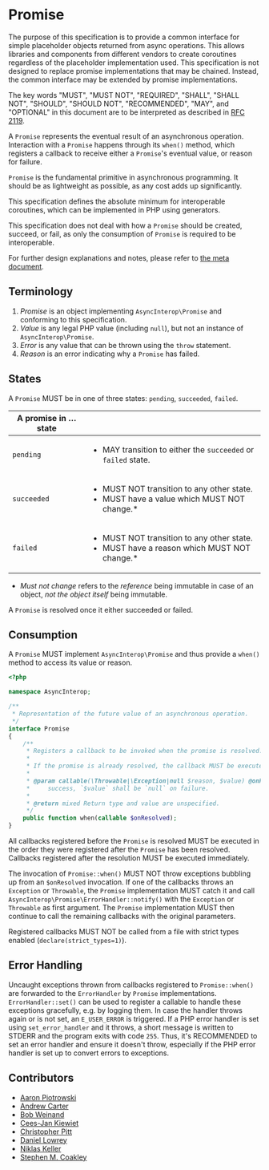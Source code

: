 # Promise

The purpose of this specification is to provide a common interface for simple placeholder objects returned from async operations. This allows libraries and components from different vendors to create coroutines regardless of the placeholder implementation used. This specification is not designed to replace promise implementations that may be chained. Instead, the common interface may be extended by promise implementations.

The key words "MUST", "MUST NOT", "REQUIRED", "SHALL", "SHALL NOT", "SHOULD",
"SHOULD NOT", "RECOMMENDED", "MAY", and "OPTIONAL" in this document are to be
interpreted as described in [RFC 2119][].

A `Promise` represents the eventual result of an asynchronous operation. Interaction with a `Promise` happens through its `when()` method, which registers a callback to receive either a `Promise`'s eventual value, or reason for failure.

`Promise` is the fundamental primitive in asynchronous programming. It should be as lightweight as possible, as any cost adds up significantly.

This specification defines the absolute minimum for interoperable coroutines, which can be implemented in PHP using generators.

This specification does not deal with how a `Promise` should be created, succeed, or fail, as only the consumption of `Promise` is required to be interoperable.

For further design explanations and notes, please refer to [the meta document](META.md).

## Terminology

1. _Promise_ is an object implementing `AsyncInterop\Promise` and conforming to this specification.
2. _Value_ is any legal PHP value (including `null`), but not an instance of `AsyncInterop\Promise`.
3. _Error_ is any value that can be thrown using the `throw` statement.
4. _Reason_ is an error indicating why a `Promise` has failed.

## States

A `Promise` MUST be in one of three states: `pending`, `succeeded`, `failed`.

| A promise in … state | &nbsp; |
|----------------------|--------|
|`pending`  | <ul><li>MAY transition to either the `succeeded` or `failed` state.</li></ul>                                |
|`succeeded`| <ul><li>MUST NOT transition to any other state.</li><li>MUST have a value which MUST NOT change.*</li></ul>  |
|`failed`   | <ul><li>MUST NOT transition to any other state.</li><li>MUST have a reason which MUST NOT change.*</li></ul> |

* _Must not change_ refers to the _reference_ being immutable in case of an object, _not the object itself_ being immutable.

A `Promise` is resolved once it either succeeded or failed.

## Consumption

A `Promise` MUST implement `AsyncInterop\Promise` and thus provide a `when()` method to access its value or reason.

```php
<?php

namespace AsyncInterop;

/**
 * Representation of the future value of an asynchronous operation.
 */
interface Promise
{
    /**
     * Registers a callback to be invoked when the promise is resolved.
     *
     * If the promise is already resolved, the callback MUST be executed immediately.
     *
     * @param callable(\Throwable|\Exception|null $reason, $value) @onResolved `$reason` shall be `null` on
     *     success, `$value` shall be `null` on failure.
     *
     * @return mixed Return type and value are unspecified.
     */
    public function when(callable $onResolved);
}
```

All callbacks registered before the `Promise` is resolved MUST be executed in the order they were registered after the `Promise` has been resolved. Callbacks registered after the resolution MUST be executed immediately.

The invocation of `Promise::when()` MUST NOT throw exceptions bubbling up from an `$onResolved` invocation. If one of the callbacks throws an `Exception` or `Throwable`, the `Promise` implementation MUST catch it and call `AsyncInterop\Promise\ErrorHandler::notify()` with the `Exception` or `Throwable` as first argument. The `Promise` implementation MUST then continue to call the remaining callbacks with the original parameters.

Registered callbacks MUST NOT be called from a file with strict types enabled (`declare(strict_types=1)`).

## Error Handling

Uncaught exceptions thrown from callbacks registered to `Promise::when()` are forwarded to the `ErrorHandler` by `Promise` implementations. `ErrorHandler::set()` can be used to register a callable to handle these exceptions gracefully, e.g. by logging them. In case the handler throws again or is not set, an `E_USER_ERROR` is triggered. If a PHP error handler is set using `set_error_handler` and it throws, a short message is written to STDERR and the program exits with code `255`. Thus, it's RECOMMENDED to set an error handler and ensure it doesn't throw, especially if the PHP error handler is set up to convert errors to exceptions.

## Contributors

* [Aaron Piotrowski](https://github.com/trowski)
* [Andrew Carter](https://github.com/AndrewCarterUK)
* [Bob Weinand](https://github.com/bwoebi)
* [Cees-Jan Kiewiet](https://github.com/WyriHaximus)
* [Christopher Pitt](https://github.com/assertchris)
* [Daniel Lowrey](https://github.com/rdlowrey)
* [Niklas Keller](https://github.com/kelunik)
* [Stephen M. Coakley](https://github.com/coderstephen)

[RFC 2119]: http://tools.ietf.org/html/rfc2119

